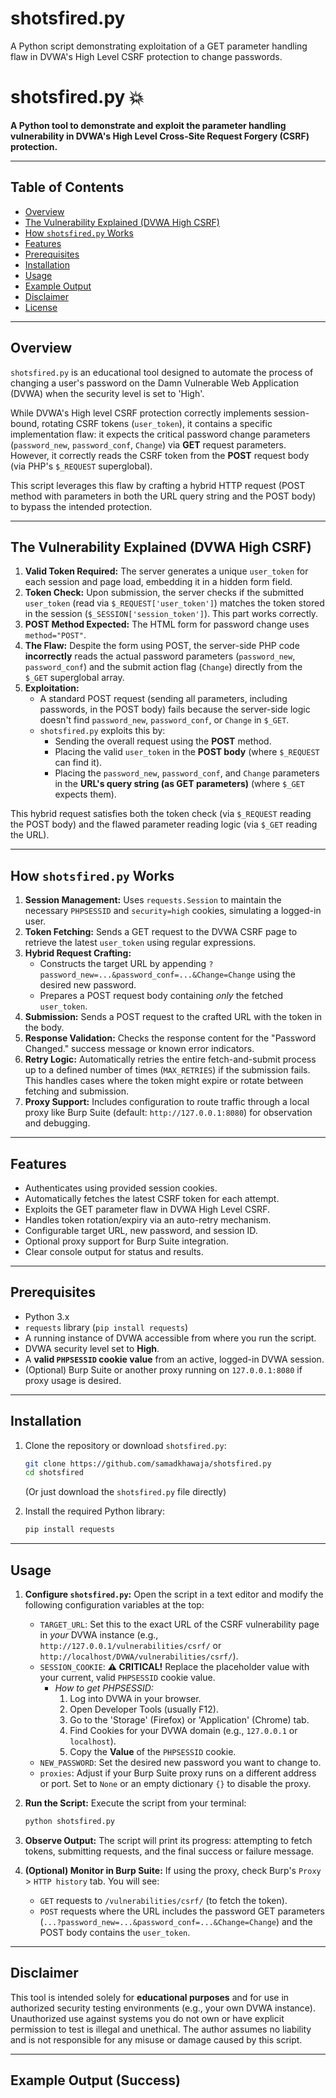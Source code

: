 # shotsfired.py
A Python script demonstrating exploitation of a GET parameter handling flaw in DVWA's High Level CSRF protection to change passwords.
# shotsfired.py 💥

**A Python tool to demonstrate and exploit the parameter handling vulnerability in DVWA's High Level Cross-Site Request Forgery (CSRF) protection.**

---

## Table of Contents

*   [Overview](#overview)
*   [The Vulnerability Explained (DVWA High CSRF)](#the-vulnerability-explained-dvwa-high-csrf)
*   [How `shotsfired.py` Works](#how-shotsfiredpy-works)
*   [Features](#features)
*   [Prerequisites](#prerequisites)
*   [Installation](#installation)
*   [Usage](#usage)
*   [Example Output](#example-output)
*   [Disclaimer](#disclaimer)
*   [License](#license)

---

## Overview

`shotsfired.py` is an educational tool designed to automate the process of changing a user's password on the Damn Vulnerable Web Application (DVWA) when the security level is set to 'High'.

While DVWA's High level CSRF protection correctly implements session-bound, rotating CSRF tokens (`user_token`), it contains a specific implementation flaw: it expects the critical password change parameters (`password_new`, `password_conf`, `Change`) via **GET** request parameters. However, it correctly reads the CSRF token from the **POST** request body (via PHP's `$_REQUEST` superglobal).

This script leverages this flaw by crafting a hybrid HTTP request (POST method with parameters in both the URL query string and the POST body) to bypass the intended protection.

---

## The Vulnerability Explained (DVWA High CSRF)

1.  **Valid Token Required:** The server generates a unique `user_token` for each session and page load, embedding it in a hidden form field.
2.  **Token Check:** Upon submission, the server checks if the submitted `user_token` (read via `$_REQUEST['user_token']`) matches the token stored in the session (`$_SESSION['session_token']`). This part works correctly.
3.  **POST Method Expected:** The HTML form for password change uses `method="POST"`.
4.  **The Flaw:** Despite the form using POST, the server-side PHP code **incorrectly** reads the actual password parameters (`password_new`, `password_conf`) and the submit action flag (`Change`) directly from the `$_GET` superglobal array.
5.  **Exploitation:**
    *   A standard POST request (sending all parameters, including passwords, in the POST body) fails because the server-side logic doesn't find `password_new`, `password_conf`, or `Change` in `$_GET`.
    *   `shotsfired.py` exploits this by:
        *   Sending the overall request using the **POST** method.
        *   Placing the valid `user_token` in the **POST body** (where `$_REQUEST` can find it).
        *   Placing the `password_new`, `password_conf`, and `Change` parameters in the **URL's query string (as GET parameters)** (where `$_GET` expects them).

This hybrid request satisfies both the token check (via `$_REQUEST` reading the POST body) and the flawed parameter reading logic (via `$_GET` reading the URL).

---

## How `shotsfired.py` Works

1.  **Session Management:** Uses `requests.Session` to maintain the necessary `PHPSESSID` and `security=high` cookies, simulating a logged-in user.
2.  **Token Fetching:** Sends a GET request to the DVWA CSRF page to retrieve the latest `user_token` using regular expressions.
3.  **Hybrid Request Crafting:**
    *   Constructs the target URL by appending `?password_new=...&password_conf=...&Change=Change` using the desired new password.
    *   Prepares a POST request body containing *only* the fetched `user_token`.
4.  **Submission:** Sends a POST request to the crafted URL with the token in the body.
5.  **Response Validation:** Checks the response content for the "Password Changed." success message or known error indicators.
6.  **Retry Logic:** Automatically retries the entire fetch-and-submit process up to a defined number of times (`MAX_RETRIES`) if the submission fails. This handles cases where the token might expire or rotate between fetching and submission.
7.  **Proxy Support:** Includes configuration to route traffic through a local proxy like Burp Suite (default: `http://127.0.0.1:8080`) for observation and debugging.

---

## Features

*   Authenticates using provided session cookies.
*   Automatically fetches the latest CSRF token for each attempt.
*   Exploits the GET parameter flaw in DVWA High Level CSRF.
*   Handles token rotation/expiry via an auto-retry mechanism.
*   Configurable target URL, new password, and session ID.
*   Optional proxy support for Burp Suite integration.
*   Clear console output for status and results.

---

## Prerequisites

*   Python 3.x
*   `requests` library (`pip install requests`)
*   A running instance of DVWA accessible from where you run the script.
*   DVWA security level set to **High**.
*   A **valid `PHPSESSID` cookie value** from an active, logged-in DVWA session.
*   (Optional) Burp Suite or another proxy running on `127.0.0.1:8080` if proxy usage is desired.

---

## Installation

1.  Clone the repository or download `shotsfired.py`:
    ```bash
    git clone https://github.com/samadkhawaja/shotsfired.py
    cd shotsfired
    ```
    (Or just download the `shotsfired.py` file directly)

2.  Install the required Python library:
    ```bash
    pip install requests
    ```

---

## Usage

1.  **Configure `shotsfired.py`:** Open the script in a text editor and modify the following configuration variables at the top:

    *   `TARGET_URL`: Set this to the exact URL of the CSRF vulnerability page in *your* DVWA instance (e.g., `http://127.0.0.1/vulnerabilities/csrf/` or `http://localhost/DVWA/vulnerabilities/csrf/`).
    *   `SESSION_COOKIE`: **⚠️ CRITICAL!** Replace the placeholder value with your current, valid `PHPSESSID` cookie value.
        *   *How to get PHPSESSID:*
            1.  Log into DVWA in your browser.
            2.  Open Developer Tools (usually F12).
            3.  Go to the 'Storage' (Firefox) or 'Application' (Chrome) tab.
            4.  Find Cookies for your DVWA domain (e.g., `127.0.0.1` or `localhost`).
            5.  Copy the **Value** of the `PHPSESSID` cookie.
    *   `NEW_PASSWORD`: Set the desired new password you want to change to.
    *   `proxies`: Adjust if your Burp Suite proxy runs on a different address or port. Set to `None` or an empty dictionary `{}` to disable the proxy.

2.  **Run the Script:** Execute the script from your terminal:
    ```bash
    python shotsfired.py
    ```

3.  **Observe Output:** The script will print its progress: attempting to fetch tokens, submitting requests, and the final success or failure message.

4.  **(Optional) Monitor in Burp Suite:** If using the proxy, check Burp's `Proxy` > `HTTP history` tab. You will see:
    *   `GET` requests to `/vulnerabilities/csrf/` (to fetch the token).
    *   `POST` requests where the URL includes the password GET parameters (`...?password_new=...&password_conf=...&Change=Change`) and the POST body contains the `user_token`.

---

## Disclaimer

This tool is intended solely for **educational purposes** and for use in authorized security testing environments (e.g., your own DVWA instance). Unauthorized use against systems you do not own or have explicit permission to test is illegal and unethical. The author assumes no liability and is not responsible for any misuse or damage caused by this script.

---

## Example Output (Success)
